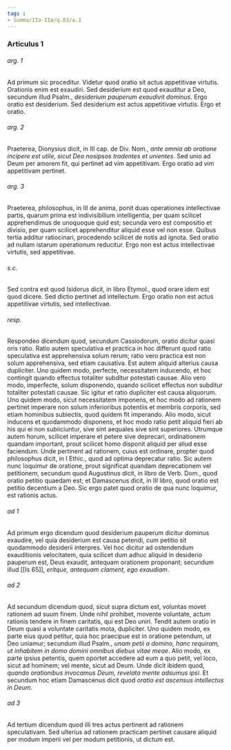 ```yaml
---
tags : 
- Summa/IIa-IIæ/q.83/a.1
---
```


### Articulus 1

###### arg. 1
Ad primum sic proceditur. Videtur quod oratio sit actus appetitivae virtutis. Orationis enim est exaudiri. Sed desiderium est quod exauditur a Deo, secundum illud Psalm., *desiderium pauperum exaudivit dominus*. Ergo oratio est desiderium. Sed desiderium est actus appetitivae virtutis. Ergo et oratio.

###### arg. 2
Praeterea, Dionysius dicit, in III cap. de Div. Nom., *ante omnia ab oratione incipere est utile, sicut Deo nosipsos tradentes et unientes*. Sed unio ad Deum per amorem fit, qui pertinet ad vim appetitivam. Ergo oratio ad vim appetitivam pertinet.

###### arg. 3
Praeterea, philosophus, in III de anima, ponit duas operationes intellectivae partis, quarum prima est indivisibilium intelligentia, per quam scilicet apprehendimus de unoquoque quid est; secunda vero est compositio et divisio, per quam scilicet apprehenditur aliquid esse vel non esse. Quibus tertia additur ratiocinari, procedendo scilicet de notis ad ignota. Sed oratio ad nullam istarum operationum reducitur. Ergo non est actus intellectivae virtutis, sed appetitivae.

###### s.c.
Sed contra est quod Isidorus dicit, in libro Etymol., quod orare idem est quod dicere. Sed dictio pertinet ad intellectum. Ergo oratio non est actus appetitivae virtutis, sed intellectivae.

###### resp.
Respondeo dicendum quod, secundum Cassiodorum, oratio dicitur quasi oris ratio. Ratio autem speculativa et practica in hoc differunt quod ratio speculativa est apprehensiva solum rerum; ratio vero practica est non solum apprehensiva, sed etiam causativa. Est autem aliquid alterius causa dupliciter. Uno quidem modo, perfecte, necessitatem inducendo, et hoc contingit quando effectus totaliter subditur potestati causae. Alio vero modo, imperfecte, solum disponendo, quando scilicet effectus non subditur totaliter potestati causae. Sic igitur et ratio dupliciter est causa aliquorum. Uno quidem modo, sicut necessitatem imponens, et hoc modo ad rationem pertinet imperare non solum inferioribus potentiis et membris corporis, sed etiam hominibus subiectis, quod quidem fit imperando. Alio modo, sicut inducens et quodammodo disponens, et hoc modo ratio petit aliquid fieri ab his qui ei non subiiciuntur, sive sint aequales sive sint superiores. Utrumque autem horum, scilicet imperare et petere sive deprecari, ordinationem quandam important, prout scilicet homo disponit aliquid per aliud esse faciendum. Unde pertinent ad rationem, cuius est ordinare, propter quod philosophus dicit, in I Ethic., quod ad optima deprecatur ratio. Sic autem nunc loquimur de oratione, prout significat quandam deprecationem vel petitionem, secundum quod Augustinus dicit, in libro de Verb. Dom., quod oratio petitio quaedam est; et Damascenus dicit, in III libro, quod oratio est petitio decentium a Deo. Sic ergo patet quod oratio de qua nunc loquimur, est rationis actus.

###### ad 1
Ad primum ergo dicendum quod desiderium pauperum dicitur dominus exaudire, vel quia desiderium est causa petendi, cum petitio sit quodammodo desiderii interpres. Vel hoc dicitur ad ostendendum exauditionis velocitatem, quia scilicet dum adhuc aliquid in desiderio pauperum est, Deus exaudit, antequam orationem proponant; secundum illud [[Is 65]], *eritque, antequam clament, ego exaudiam*.

###### ad 2
Ad secundum dicendum quod, sicut supra dictum est, voluntas movet rationem ad suum finem. Unde nihil prohibet, movente voluntate, actum rationis tendere in finem caritatis, qui est Deo uniri. Tendit autem oratio in Deum quasi a voluntate caritatis mota, dupliciter. Uno quidem modo, ex parte eius quod petitur, quia hoc praecipue est in oratione petendum, ut Deo uniamur; secundum illud Psalm., *unam petii a domino, hanc requiram, ut inhabitem in domo domini omnibus diebus vitae meae*. Alio modo, ex parte ipsius petentis, quem oportet accedere ad eum a quo petit, vel loco, sicut ad hominem; vel mente, sicut ad Deum. Unde dicit ibidem quod, *quando orationibus invocamus Deum, revelata mente adsumus ipsi*. Et secundum hoc etiam Damascenus dicit quod *oratio est ascensus intellectus in Deum*.

###### ad 3
Ad tertium dicendum quod illi tres actus pertinent ad rationem speculativam. Sed ulterius ad rationem practicam pertinet causare aliquid per modum imperii vel per modum petitionis, ut dictum est.

